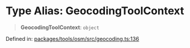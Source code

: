 # Type Alias: GeocodingToolContext

> **GeocodingToolContext**: `object`

Defined in: [packages/tools/osm/src/geocoding.ts:136](https://github.com/GeoDaCenter/openassistant/blob/37d127dc7a76d6b5cf9de906c055e4c904e3dfed/packages/tools/osm/src/geocoding.ts#L136)
